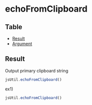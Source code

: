 # echoFromClipboard

Table
-----------------

* [Result](#result)
* [Argument](#argument)


## Result

Output primary clipboard string


```js.js
jsUtil.echoFromClipboard()

```

ex1) 

```js.js
jsUtil.echoFromClipboard()
```


